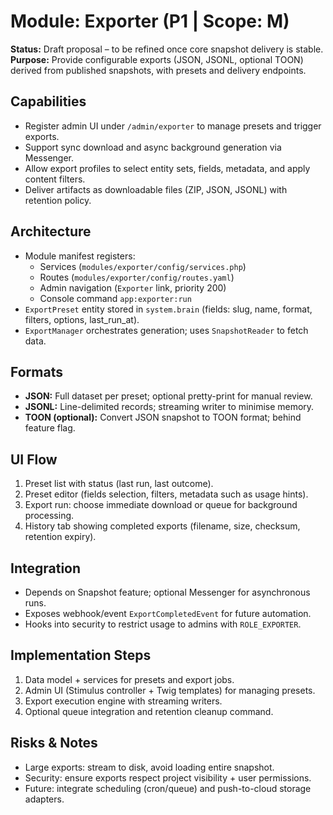 # Module: Exporter (P1 | Scope: M)

**Status:** Draft proposal – to be refined once core snapshot delivery is stable.  
**Purpose:** Provide configurable exports (JSON, JSONL, optional TOON) derived from published snapshots, with presets and delivery endpoints.

## Capabilities
- Register admin UI under `/admin/exporter` to manage presets and trigger exports.
- Support sync download and async background generation via Messenger.
- Allow export profiles to select entity sets, fields, metadata, and apply content filters.
- Deliver artifacts as downloadable files (ZIP, JSON, JSONL) with retention policy.

## Architecture
- Module manifest registers:
  - Services (`modules/exporter/config/services.php`)
  - Routes (`modules/exporter/config/routes.yaml`)
  - Admin navigation (`Exporter` link, priority 200)
  - Console command `app:exporter:run`
- `ExportPreset` entity stored in `system.brain` (fields: slug, name, format, filters, options, last_run_at).
- `ExportManager` orchestrates generation; uses `SnapshotReader` to fetch data.

## Formats
- **JSON:** Full dataset per preset; optional pretty-print for manual review.
- **JSONL:** Line-delimited records; streaming writer to minimise memory.
- **TOON (optional):** Convert JSON snapshot to TOON format; behind feature flag.

## UI Flow
1. Preset list with status (last run, last outcome).
2. Preset editor (fields selection, filters, metadata such as usage hints).
3. Export run: choose immediate download or queue for background processing.
4. History tab showing completed exports (filename, size, checksum, retention expiry).

## Integration
- Depends on Snapshot feature; optional Messenger for asynchronous runs.
- Exposes webhook/event `ExportCompletedEvent` for future automation.
- Hooks into security to restrict usage to admins with `ROLE_EXPORTER`.

## Implementation Steps
1. Data model + services for presets and export jobs.
2. Admin UI (Stimulus controller + Twig templates) for managing presets.
3. Export execution engine with streaming writers.
4. Optional queue integration and retention cleanup command.

## Risks & Notes
- Large exports: stream to disk, avoid loading entire snapshot.
- Security: ensure exports respect project visibility + user permissions.
- Future: integrate scheduling (cron/queue) and push-to-cloud storage adapters.
